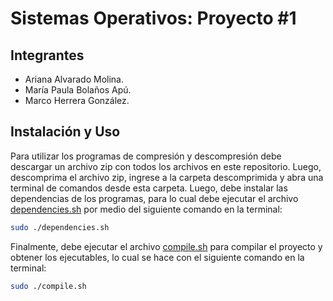 # Sistemas Operativos: Proyecto #1

## Integrantes
- Ariana Alvarado Molina.
- María Paula Bolaños Apú.
- Marco Herrera González.

## Instalación y Uso

Para utilizar los programas de compresión y descompresión debe descargar un archivo zip con todos los archivos en este repositorio.
Luego, descomprima el archivo zip, ingrese a la carpeta descomprimida y abra una terminal de comandos desde esta carpeta.
Luego, debe instalar las dependencias de los programas, para lo cual debe ejecutar el archivo [dependencies.sh](dependencies.sh) por
medio del siguiente comando en la terminal:

```bash
sudo ./dependencies.sh
```

Finalmente, debe ejecutar el archivo [compile.sh](compile.sh) para compilar el proyecto y obtener los ejecutables, lo cual se hace con el siguiente comando en la terminal:

```bash
sudo ./compile.sh
```
